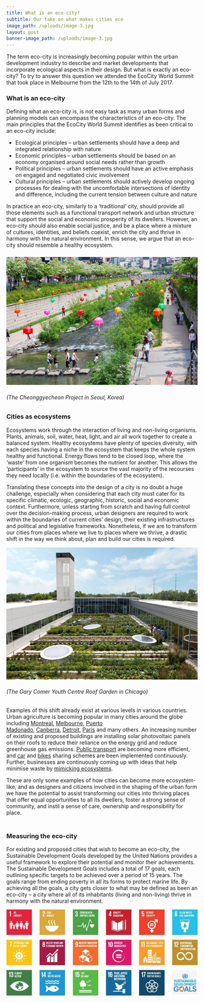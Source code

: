 ```yaml
---
title: What is an eco-city?
subtitle: Our take on what makes cities eco
image_path: /uploads/image-3.jpg
layout: post
banner-image_path: /uploads/image-3.jpg
---
```



The term eco-city is increasingly becoming popular within the urban development industry to describe and market developments that incorporate ecological aspects in their design. But what is exactly an eco-city? To try to answer this question we attended the EcoCity World Summit that took place in Melbourne from the 12th to the 14th of July 2017.

### What is an eco-city

Defining what an eco-city is, is not easy task as many urban forms and planning models can encompass the characteristics of an eco-city. The main principles that the EcoCity World Summit identifies as been critical to an eco-city include:

* Ecological principles – urban settlements should have a deep and integrated relationship with nature
* Economic principles – urban settlements should be based on an economy organised around social needs rather than growth
* Political principles – urban settlements should have an active emphasis on engaged and negotiated civic involvement
* Cultural principles – urban settlements should actively develop ongoing processes for dealing with the uncomfortable intersections of identity and difference, including the current tension between culture and nature

In practice an eco-city, similarly to a ‘traditional’ city, should provide all those elements such as a functional transport network and urban structure that support the social and economic prosperity of its dwellers. However, an eco-city should also enable social justice, and be a place where a mixture of cultures, identities, and beliefs coexist, enrich the city and thrive in harmony with the natural environment. In this sense, we argue that an eco-city should resemble a healthy ecosystem.

### ![](/uploads/versions/image-1---x----943-628x---.jpg)

###### (The Cheonggyecheon Project in Seoul, Korea)

###

### Cities as ecosystems

Ecosystems work through the interaction of living and non-living organisms. Plants, animals, soil, water, heat, light, and air all work together to create a balanced system. Healthy ecosystems have plenty of species diversity, with each species having a niche in the ecosystem that keeps the whole system healthy and functional. Energy flows tend to be closed loop, where the ‘waste’ from one organism becomes the nutrient for another. This allows the ‘participants’ in the ecosystem to source the vast majority of the recourses they need locally (i.e. within the boundaries of the ecosystem).

Translating these concepts into the design of a city is no doubt a huge challenge, especially when considering that each city must cater for its specific climatic, ecologic, geographic, historic, social and economic context. Furthermore, unless starting from scratch and having full control over the decision-making process, urban designers are required to work within the boundaries of current cities’ design, their existing infrastructures and political and legislative frameworks. Nonetheless, if we are to transform our cities from places where we live to places where we thrive, a drastic shift in the way we think about, plan and build our cities is required.

![](/uploads/versions/image-2---x----946-652x---.jpg)

###### (The Gary Comer Youth Centre Roof Garden in Chicago)

Examples of this shift already exist at various levels in various countries. Urban agriculture is becoming popular in many cities around the globe including [Montreal](http://www.rooftopgardens.alternatives.ca/), [Melbourne](http://www.mysmartgarden.org.au/), [Puerto Madonado](http://caminoverde.org/), [Canberra](http://www.urbanagriculture.org.au/canberra-city-farm/), [Detroit](http://detroitdirt.org/), [Paris](https://www.paris.fr/services-et-infos-pratiques) and many others. An increasing number of existing and proposed buildings are installing solar photovoltaic panels on their roofs to reduce their reliance on the energy grid and reduce greenhouse gas emissions. [Public transport](http://reneweconomy.com.au/adelaide-creates-worlds-first-solar-powered-public-transport-system-32530/) are becoming more efficient, and [car](http://theconversation.com/1-000-cars-and-no-garage-why-car-sharing-works-31179) and [bikes](http://www.icebike.org/bike-share-programs/) sharing schemes are been implemented continuously. Further, businesses are continuously coming up with ideas that help minimise waste by [mimicking ecosystems](https://www.theguardian.com/uk/2003/feb/12/helencarter).

These are only some examples of how cities can become more ecosystem-like, and as designers and citizens involved in the shaping of the urban form we have the potential to assist transforming our cities into thriving places that offer equal opportunities to all its dwellers, foster a strong sense of community, and instil a sense of care, ownership and responsibility for place.

### <br>Measuring the eco-city

For existing and proposed cities that wish to become an eco-city, the Sustainable Development Goals developed by the United Nations provides a useful framework to explore their potential and monitor their achievements. The Sustainable Development Goals includes a total of 17 goals, each outlining specific targets to be achieved over a period of 15 years. The goals range from ending poverty in all its forms to protect marine life. By achieving all the goals, a city gets closer to what may be defined as been an eco-city – a city where all of its inhabitants (living and non-living) thrive in harmony with the natural environment.

![](/uploads/versions/image-3---x----930-419x---.jpg)